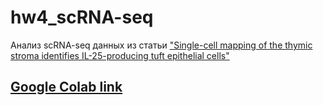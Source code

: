 # hw4_scRNA-seq
Анализ scRNA-seq данных из статьи ["Single-cell mapping of the thymic stroma identifies IL-25-producing tuft epithelial cells"](https://drive.google.com/file/d/1PozBU0cxuXQIQcKqGvgZ-6-bQ1wxwD-2/view?usp=sharing)
## [Google Colab link](https://colab.research.google.com/drive/1Aq2B7r6gzBAMxI8udHeruYxEfhwalmN_?usp=sharing)
